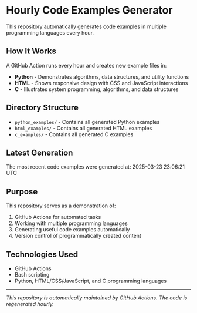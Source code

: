 # Hourly Code Examples Generator

This repository automatically generates code examples in multiple programming languages every hour.

## How It Works

A GitHub Action runs every hour and creates new example files in:

- **Python** - Demonstrates algorithms, data structures, and utility functions
- **HTML** - Shows responsive design with CSS and JavaScript interactions
- **C** - Illustrates system programming, algorithms, and data structures

## Directory Structure

- `python_examples/` - Contains all generated Python examples
- `html_examples/` - Contains all generated HTML examples
- `c_examples/` - Contains all generated C examples

## Latest Generation

The most recent code examples were generated at: 2025-03-23 23:06:21 UTC

## Purpose

This repository serves as a demonstration of:

1. GitHub Actions for automated tasks
2. Working with multiple programming languages
3. Generating useful code examples automatically
4. Version control of programmatically created content

## Technologies Used

- GitHub Actions
- Bash scripting
- Python, HTML/CSS/JavaScript, and C programming languages

---

*This repository is automatically maintained by GitHub Actions. The code is regenerated hourly.*
